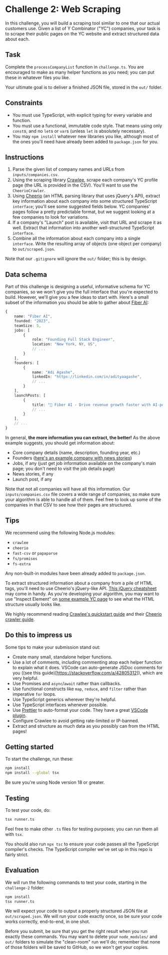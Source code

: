 # Challenge 2: Web Scraping

In this challenge, you will build a scraping tool similar to one that our actual customers use. Given a list of Y Combinator ("YC") companies, your task is to scrape their public pages on the YC website and extract structured data about each.

## Task

Complete the `processCompanyList` function in `challenge.ts`. You are encouraged to make as many helper functions as you need; you can put these in whatever files you like.

Your ultimate goal is to deliver a finished JSON file, stored in the `out/` folder.

## Constraints

- You must use TypeScript, with explicit typing for every variable and function.
- You must use a functional, immutable code style. That means using only `const`s, and no `let`s or `var`s (unless `let` is absolutely necessary).
- You may `npm install` whatever new libraries you like, although most of the ones you'll need have already been added to `package.json` for you.

## Instructions

1. Parse the given list of company names and URLs from `inputs/companies.csv`.
2. Using the scraping library [Crawlee](https://crawlee.dev/), scrape each company's YC profile page (the URL is provided in the CSV). You'll want to use the `CheerioCrawler`.
3. Using [Cheerio](https://cheerio.js.org/) (an HTML parsing library that uses jQuery's API), extract key information about each company into some structured TypeScript `interface`; you'll see some suggested fields below. YC companies' pages follow a pretty predictable format, but we suggest looking at a few companies to look for variations.
4. If a company's "Launch" post is available, visit that URL and scrape it as well. Extract that information into another well-structured TypeScript `interface`.
5. Combine all the information about each company into a single `interface`. Write the resulting array of objects (one object per company) to `out/scraped.json`.

Note that our `.gitignore` will ignore the `out/` folder; this is by design.

## Data schema

Part of this challenge is designing a useful, informative schema for YC companies, so we won't give you the full interface that you're expected to build. However, we'll give you a few ideas to start with. Here's a small subset of the information you should be able to gather about [Fiber AI](https://www.ycombinator.com/companies/fiber-ai):

```ts
{
    name: "Fiber AI",
    founded: "2023",
    teamSize: 5,
    jobs: [
        {
            role: "Founding Full Stack Engineer",
            location: "New York, NY, US",
            // ...
        }
    ],
    founders: [
        {
            name: "Adi Agashe",
            linkedIn: "https://linkedin.com/in/adityaagashe",
            // ...
        }
    ],
    launchPosts: [
        {
            title: "🤝 Fiber AI - Drive revenue growth faster with AI-powered marketing automations",
            // ...
        }
    ],
    // ...
}
```

In general, **the more information you can extract, the better!** As the above example suggests, you should get information about:

- Core company details (name, description, founding year, etc.)
- Founders ([here's an example company with news stories](https://www.ycombinator.com/companies/doordash))
- Jobs, if any (just get job information available on the company's main page; you don't need to visit the job details page)
- News stories, if any
- Launch post, if any

Note that not all companies will have all this information. Our `inputs/companies.csv` file covers a wide range of companies, so make sure your algorithm is able to handle all of them. Feel free to look up some of the companies in that CSV to see how their pages are structured.

## Tips

We recommend using the following Node.js modules:

- `crawlee`
- `cheerio`
- `fast-csv` or `papaparse`
- `fs/promises`
- `fs-extra`

Any non-built-in modules have been already added to `package.json`.

To extract structured information about a company from a pile of HTML tags, you'll need to use Cheerio's jQuery-like API. [This jQuery cheatsheet](https://htmlcheatsheet.com/jquery/) may come in handy. As you're developing your algorithm, you may want to use "Inspect Element" on [some example YC page](https://www.ycombinator.com/companies/fiber-ai) to see what the HTML structure usually looks like.

We highly recommend reading [Crawlee's quickstart guide](https://crawlee.dev/docs/quick-start) and their [Cheerio crawler guide](https://crawlee.dev/docs/guides/cheerio-crawler-guide).


## Do this to impress us

Some tips to make your submission stand out:

- Create many small, standalone helper functions.
- Use a lot of comments, including commenting atop each helper function to explain what it does. VSCode can auto-generate JSDoc comments for you ((see this guide)[https://stackoverflow.com/a/42805312]), which are very helpful.
- Use Promises and `async`/`await` rather than callbacks.
- Use functional constructs like `map`, `reduce`, and `filter` rather than imperative `for` loops.
- Use TypeScript generics wherever they're helpful.
- Use TypeScript interfaces whenever possible.
- Use [Prettier](https://prettier.io/) to auto-format your code. They have a great [VSCode plugin](https://github.com/prettier/prettier-vscode).
- Configure Crawlee to avoid getting rate-limited or IP-banned.
- Extract and structure as much data as you possibly can from the HTML pages!

## Getting started

To start the challenge, run these:

```sh
npm install
npm install --global tsx
```

Be sure you're using Node version 18 or greater.

## Testing

To test your code, do:

```sh
tsx runner.ts
```

Feel free to make other `.ts` files for testing purposes; you can run them all with `tsx`.

You should also run `npx tsc` to ensure your code passes all the TypeScript compiler's checks. The TypeScript compiler we've set up in this repo is fairly strict.

## Evaluation

We will run the following commands to test your code, starting in the `challenge-2` folder:

```sh
npm install
tsx runner.ts
```

We will expect your code to output a properly structured JSON file at `out/scraped.json`. We will run your code exactly once, so be sure your code works correctly, end-to-end, in one shot.

Before you submit, be sure that you get the right result when you run exactly these commands. You may want to delete your `node_modules/` and `out/` folders to simulate the "clean-room" run we'll do; remember that none of those folders will be saved to GitHub, so we won't get your copies.
